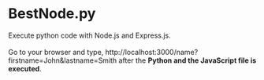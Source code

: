 # BestNode.py
Execute python code with Node.js and Express.js. <br><br>
Go to your browser and type, http://localhost:3000/name?firstname=John&lastname=Smith after the <b>Python and the JavaScript file is executed</b>.
